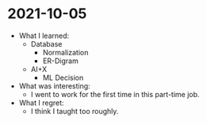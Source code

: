 # 2021-10-05

- What I learned: 
  - Database
    - Normalization
    - ER-Digram
  - AI+X
    - ML Decision
- What was interesting: 
  - I went to work for the first time in this part-time job.
- What I regret: 
  - I think I taught too roughly.